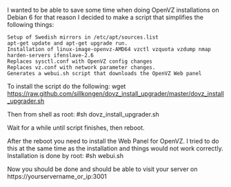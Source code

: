 I wanted to be able to save some time when doing OpenVZ installations on Debian 6 for that reason I decided to make a script that simplifies the following things:

    Setup of Swedish mirrors in /etc/apt/sources.list
    apt-get update and apt-get upgrade run.
    Installation of linux-image-openvz-AMD64 vzctl vzquota vzdump nmap harden-servers ifenslave-2.6
    Replaces sysctl.conf with OpenVZ config changes
    Replaces vz.conf with network parameter changes.
    Generates a webui.sh script that downloads the OpenVZ Web panel
    
To install the script do the following: wget https://raw.github.com/sillkongen/dovz_install_upgrader/master/dovz_install_upgrader.sh

Then from shell as root: #sh dovz_install_upgrader.sh

Wait for a while until script finishes, then reboot.

After the reboot you need to install the Web Panel for OpenVZ. I tried to do this at the same time as the installation and things would not work correctly. Installation is done by root: #sh webui.sh

Now you should be done and should be able to visit your server on https://yourservername_or_ip:3001

